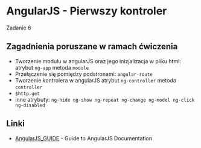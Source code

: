 # AngularJS - Pierwszy kontroler

Zadanie 6

## Zagadnienia poruszane w ramach ćwiczenia

* Tworzenie modułu w angularJS oraz jego inizjalizacja w pliku html: 
  atrybut ```ng-app```
  metoda ```module```
* Przełączenie się pomiędzy podstronami: ```angular-route```
* Tworzenie kontrolera w angularJS
  atrybut ```ng-controller```
  metoda ```controller```
* ```$http.get```
* inne atrybuty: ```ng-hide ng-show ng-repeat ng-change ng-model ng-click ng-disabled```

## Linki

* [AngularJS_GUIDE](https://docs.angularjs.org/guide) - Guide to AngularJS Documentation
